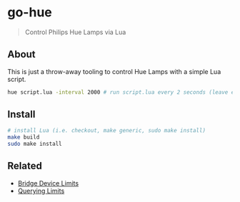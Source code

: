 # go-hue
> Control Philips Hue Lamps via Lua

## About

This is just a throw-away tooling to control Hue Lamps with a simple Lua script. 

```bash
hue script.lua -interval 2000 # run script.lua every 2 seconds (leave empty to run one-time)
```

## Install

```bash
# install Lua (i.e. checkout, make generic, sudo make install)
make build
sudo make install
```

## Related

- [Bridge Device Limits](https://developers.meethue.com/develop/application-design-guidance/bridge-maximum-settings/)
- [Querying Limits](https://developers.meethue.com/develop/application-design-guidance/hue-system-performance/)


